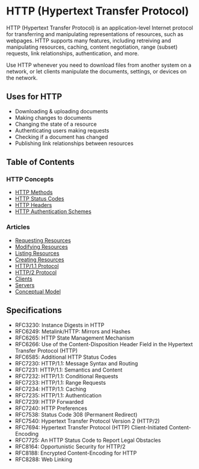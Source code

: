 # HTTP (Hypertext Transfer Protocol)

HTTP (Hypertext Transfer Protocol) is an application-level Internet protocol for transferring and manipulating representations of resources, such as webpages. HTTP supports many features, including retreiving and manipulating resources, caching, content negotiation, range (subset) requests, link relationships, authentication, and more.

Use HTTP whenever you need to download files from another system on a network, or let clients manipulate the documents, settings, or devices on the network.

## Uses for HTTP

* Downloading & uploading documents
* Making changes to documents
* Changing the state of a resource
* Authenticating users making requests
* Checking if a document has changed
* Publishing link relationships between resources

## Table of Contents

### HTTP Concepts

* [HTTP Methods](methods/index.xml)
* [HTTP Status Codes](status-codes/index.xml)
* [HTTP Headers](headers/index.xml)
* [HTTP Authentication Schemes](authschemes/index.xml)

### Articles

* [Requesting Resources](retreiving-resources.xml)
* [Modifying Resources](modifying-resources.xml)
* [Listing Resources](modifying-resources.xml)
* [Creating Resources](modifying-resources.xml)
* [HTTP/1.1 Protocol](http-syntax-1.xml)
* [HTTP/2 Protocol](http-syntax-2.xml)
* [Clients](client.xml)
* [Servers](server.xml)
* [Conceptual Model](stack.xml)

## Specifications

* RFC3230: Instance Digests in HTTP
* RFC6249: Metalink/HTTP: Mirrors and Hashes
* RFC6265: HTTP State Management Mechanism
* RFC6266: Use of the Content-Disposition Header Field in the Hypertext Transfer Protocol (HTTP)
* RFC6585: Additional HTTP Status Codes
* RFC7230: HTTP/1.1: Message Syntax and Routing
* RFC7231: HTTP/1.1: Semantics and Content
* RFC7232: HTTP/1.1: Conditional Requests
* RFC7233: HTTP/1.1: Range Requests
* RFC7234: HTTP/1.1: Caching
* RFC7235: HTTP/1.1: Authentication
* RFC7239: HTTP Forwarded
* RFC7240: HTTP Preferences
* RFC7538: Status Code 308 (Permanent Redirect)
* RFC7540: Hypertext Transfer Protocol Version 2 (HTTP/2)
* RFC7694: Hypertext Transfer Protocol (HTTP) Client-Initiated Content-Encoding
* RFC7725: An HTTP Status Code to Report Legal Obstacles
* RFC8164: Opportunistic Security for HTTP/2
* RFC8188: Encrypted Content-Encoding for HTTP
* RFC8288: Web Linking
